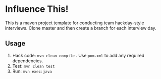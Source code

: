 Influence This!
===============

This is a maven project template for conducting team hackday-style interviews. Clone master and then create a branch for each interview day.
 
Usage
-----
1. Hack code: `mvn clean compile` . Use `pom.xml` to add any required dependencies.
2. Test: `mvn clean test`
3. Run: `mvn exec:java`